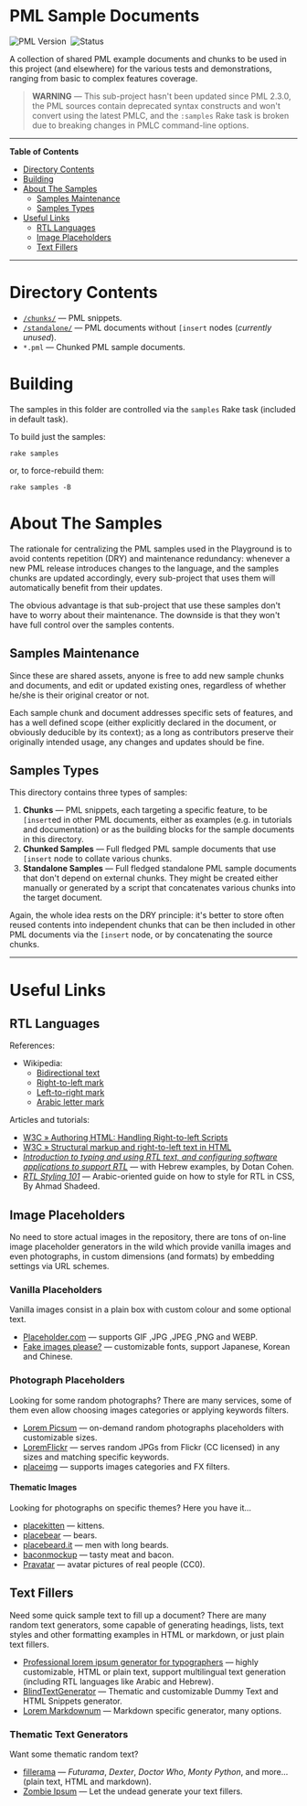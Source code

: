 # PML Sample Documents

![PML Version][PML badge]&nbsp;
![Status][Status badge]

A collection of shared PML example documents and chunks to be used in this project (and elsewhere) for the various tests and demonstrations, ranging from basic to complex features coverage.

> **WARNING** — This sub-project hasn't been updated since PML 2.3.0, the PML sources contain deprecated syntax constructs and won't convert using the latest PMLC, and the `:samples` Rake task is broken due to breaking changes in PMLC command-line options.

-----

**Table of Contents**

<!-- MarkdownTOC autolink="true" bracket="round" autoanchor="false" lowercase="only_ascii" uri_encoding="true" levels="1,2,3" -->

- [Directory Contents](#directory-contents)
- [Building](#building)
- [About The Samples](#about-the-samples)
    - [Samples Maintenance](#samples-maintenance)
    - [Samples Types](#samples-types)
- [Useful Links](#useful-links)
    - [RTL Languages](#rtl-languages)
    - [Image Placeholders](#image-placeholders)
    - [Text Fillers](#text-fillers)

<!-- /MarkdownTOC -->

-----

# Directory Contents

- [`/chunks/`][chunks/] — PML snippets.
- [`/standalone/`][standalone/] — PML documents without `[insert` nodes (_currently unused_).
- `*.pml` — Chunked PML sample documents.


# Building

The samples in this folder are controlled via the `samples` Rake task (included in default task).

To build just the samples:

    rake samples

or, to force-rebuild them:

    rake samples -B


# About The Samples

The rationale for centralizing the PML samples used in the Playground is to avoid contents repetition (DRY) and maintenance redundancy: whenever a new PML release introduces changes to the language, and the samples chunks are updated accordingly, every sub-project that uses them will automatically benefit from their updates.

The obvious advantage is that sub-project that use these samples don't have to worry about their maintenance.
The downside is that they won't have full control over the samples contents.

## Samples Maintenance

Since these are shared assets, anyone is free to add new sample chunks and documents, and edit or updated existing ones, regardless of whether he/she is their original creator or not.

Each sample chunk and document addresses specific sets of features, and has a well defined scope (either explicitly declared in the document, or obviously deducible by its context); as a long as contributors preserve their originally intended usage, any changes and updates should be fine.

## Samples Types

This directory contains three types of samples:

1. **Chunks** — PML snippets, each targeting a specific feature, to be `[insert`ed in other PML documents, either as examples (e.g. in tutorials and documentation) or as the building blocks for the sample documents in this directory.
2. **Chunked Samples** — Full fledged PML sample documents that use `[insert` node to collate various chunks.
3. **Standalone Samples** — Full fledged standalone PML sample documents that don't depend on external chunks.
They might be created either manually or generated by a script that concatenates various chunks into the target document.

Again, the whole idea rests on the DRY principle: it's better to store often reused contents into independent chunks that can be then included in other PML documents via the `[insert` node, or by concatenating the source chunks.


-------------------------------------------------------------------------------

# Useful Links

## RTL Languages

References:

- Wikipedia:
    + [Bidirectional text][WP RTL mark]
    + [Right-to-left mark][WP LTR mark]
    + [Left-to-right mark][WP BiDi text]
    + [Arabic letter mark][WP ALM]

Articles and tutorials:

- [W3C » Authoring HTML: Handling Right-to-left Scripts]
- [W3C » Structural markup and right-to-left text in HTML]
- _[Introduction to typing and using RTL text, and configuring software applications to support RTL]_ — with Hebrew examples, by Dotan Cohen.
- _[RTL Styling 101]_ — Arabic-oriented guide on how to style for RTL in CSS, By Ahmad Shadeed.


## Image Placeholders

No need to store actual images in the repository, there are tons of on-line image placeholder generators in the wild which provide vanilla images and even photographs, in custom dimensions (and formats) by embedding settings via URL schemes.

<!-- MarkdownTOC:excluded -->
### Vanilla Placeholders

Vanilla images consist in a plain box with custom colour and some optional text.

- [Placeholder.com] — supports GIF ,JPG ,JPEG ,PNG and WEBP.
- [Fake images please?] — customizable fonts, support Japanese, Korean and Chinese.

<!-- MarkdownTOC:excluded -->
### Photograph Placeholders

Looking for some random photographs? There are many services, some of them even allow choosing images categories or applying keywords filters.

- [Lorem Picsum] — on-demand random photographs placeholders with customizable sizes.
- [LoremFlickr] — serves random JPGs from Flickr (CC licensed) in any sizes and matching specific keywords.
- [placeimg] — supports images categories and FX filters.

<!-- MarkdownTOC:excluded -->
#### Thematic Images

Looking for photographs on specific themes? Here you have it...

- [placekitten] — kittens.
- [placebear] — bears.
- [placebeard.it] — men with long beards.
- [baconmockup] — tasty meat and bacon.
- [Pravatar] — avatar pictures of real people (CC0).

## Text Fillers

Need some quick sample text to fill up a document? There are many random text generators, some capable of generating headings, lists, text styles and other formatting examples in HTML or markdown, or just plain text fillers.

- [Professional lorem ipsum generator for typographers] — highly customizable, HTML or plain text, support multilingual text generation (including RTL languages like Arabic and Hebrew).
- [BlindTextGenerator] — Thematic and customizable Dummy Text and HTML Snippets generator.
- [Lorem Markdownum] — Markdown specific generator, many options.

<!-- MarkdownTOC:excluded -->
### Thematic Text Generators

Want some thematic random text?

- [fillerama] — _Futurama_, _Dexter_, _Doctor Who_, _Monty Python_, and more... (plain text, HTML and markdown).
- [Zombie Ipsum] — Let the undead generate your text fillers.



<!-----------------------------------------------------------------------------
                               REFERENCE LINKS
------------------------------------------------------------------------------>

<!-- BiDi RTL/LTR -->

[WP ALM]: https://en.wikipedia.org/wiki/Arabic_letter_mark
[WP BiDi text]: https://en.wikipedia.org/wiki/Bidirectional_text
[WP LTR mark]: https://en.wikipedia.org/wiki/Left-to-right_mark
[WP RTL mark]: https://en.wikipedia.org/wiki/Right-to-left_mark

[W3C » Authoring HTML: Handling Right-to-left Scripts]: https://www.w3.org/TR/i18n-html-tech-bidi/
[W3C » Structural markup and right-to-left text in HTML]: https://www.w3.org/International/questions/qa-html-dir

[Introduction to typing and using RTL text, and configuring software applications to support RTL]: https://www.dotancohen.com/howto/rtl_right_to_left.html "Read on-line article by Dotan Cohen"
[RTL Styling 101]: https://rtlstyling.com/posts/rtl-styling/ "Read on-line article by Ahmad Shadeed"


<!-- img placeholders -->

[Lorem Picsum]: https://picsum.photos
[Placeholder.com]: https://placeholder.com
[LoremFlickr]: https://loremflickr.com
[placeimg]: https://placeimg.com
[Fake images please?]: https://fakeimg.pl

[placekitten]: https://placekitten.com
[placebear]: https://placebear.com
[baconmockup]: https://baconmockup.com
[placebeard.it]: https://placebeard.it
[Pravatar]: https://www.pravatar.cc

<!-- text fillers -->

[Professional lorem ipsum generator for typographers]: https://generator.lorem-ipsum.info
[BlindTextGenerator]: https://www.blindtextgenerator.com
[fillerama]: http://fillerama.io
[Zombie Ipsum]: http://www.zombieipsum.com
[Lorem Markdownum]: https://jaspervdj.be/lorem-markdownum/

<!-- project files and folders -->

[chunks/]: ./chunks/ "Navigate to folder"
[standalone/]: ./standalone/ "Navigate to folder"

<!-- badges -->

[PML badge]: https://img.shields.io/badge/PML-2.3.0-yellow "Supported PML version"
[Status badge]: https://img.shields.io/badge/Status-broken-red "Project Status: Broken and stale"

<!-- EOF -->
